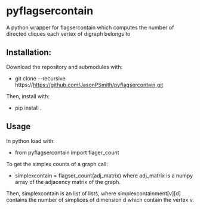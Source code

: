 # pyflagsercontain
A python wrapper for flagsercontain which computes the number of directed cliques each vertex of digraph belongs to

## Installation:
Download the repository and submodules with:
- git clone --recursive https://https://github.com/JasonPSmith/pyflagsercontain.git

Then, install with:
- pip install .

## Usage
In python load with:
- from pyflagsercontain import flager_count

To get the simplex counts of a graph call:
- simplexcontain = flagser_count(adj_matrix)
where adj_matrix is a numpy array of the adjacency matrix of the graph.

Then, simplexcontain is an list of lists, where simplexcontainment[v][d] contains the number of simplices of dimension d which contain the vertex v.
